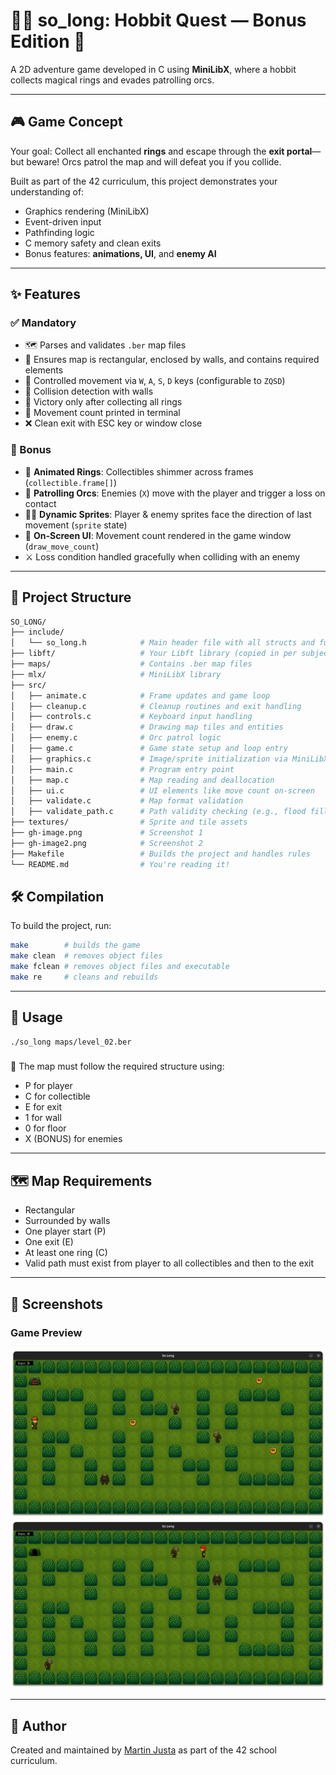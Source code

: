 # 🧝‍♂️ so_long: Hobbit Quest — Bonus Edition 💍

A 2D adventure game developed in C using **MiniLibX**, where a hobbit collects magical rings and evades patrolling orcs.

---

## 🎮 Game Concept

Your goal: Collect all enchanted **rings** and escape through the **exit portal**—but beware! Orcs patrol the map and will defeat you if you collide.

Built as part of the 42 curriculum, this project demonstrates your understanding of:
- Graphics rendering (MiniLibX)
- Event-driven input
- Pathfinding logic
- C memory safety and clean exits
- Bonus features: **animations, UI**, and **enemy AI**

---

## ✨ Features

### ✅ Mandatory
- 🗺️ Parses and validates `.ber` map files
- 📏 Ensures map is rectangular, enclosed by walls, and contains required elements
- 🧍 Controlled movement via `W`, `A`, `S`, `D` keys (configurable to `ZQSD`)
- 🚫 Collision detection with walls
- 🎯 Victory only after collecting all rings
- 💬 Movement count printed in terminal
- ❌ Clean exit with ESC key or window close

### 💎 Bonus
- 🔄 **Animated Rings**: Collectibles shimmer across frames (`collectible.frame[]`)
- 👹 **Patrolling Orcs**: Enemies (`X`) move with the player and trigger a loss on contact
- 🧍‍♂️ **Dynamic Sprites**: Player & enemy sprites face the direction of last movement (`sprite` state)
- 🧮 **On-Screen UI**: Movement count rendered in the game window (`draw_move_count`)
- ⚔️ Loss condition handled gracefully when colliding with an enemy

---

## 📂 Project Structure

```makefile
SO_LONG/
├── include/
│   └── so_long.h            # Main header file with all structs and function prototypes
├── libft/                   # Your Libft library (copied in per subject rules)
├── maps/                    # Contains .ber map files
├── mlx/                     # MiniLibX library
├── src/
│   ├── animate.c            # Frame updates and game loop
│   ├── cleanup.c            # Cleanup routines and exit handling
│   ├── controls.c           # Keyboard input handling
│   ├── draw.c               # Drawing map tiles and entities
│   ├── enemy.c              # Orc patrol logic
│   ├── game.c               # Game state setup and loop entry
│   ├── graphics.c           # Image/sprite initialization via MiniLibX
│   ├── main.c               # Program entry point
│   ├── map.c                # Map reading and deallocation
│   ├── ui.c                 # UI elements like move count on-screen
│   ├── validate.c           # Map format validation
│   ├── validate_path.c      # Path validity checking (e.g., flood fill)
├── textures/                # Sprite and tile assets
├── gh-image.png             # Screenshot 1
├── gh-image2.png            # Screenshot 2
├── Makefile                 # Builds the project and handles rules
└── README.md                # You're reading it!
```


## 🛠️ Compilation

To build the project, run:

```bash
make        # builds the game
make clean  # removes object files
make fclean # removes object files and executable
make re     # cleans and rebuilds
```

---

## 🚀 Usage
```bash
./so_long maps/level_02.ber
```

###
📌 The map must follow the required structure using:

- P for player
- C for collectible
- E for exit
- 1 for wall
- 0 for floor
- X (BONUS) for enemies

---

## 🗺️ Map Requirements

- Rectangular
- Surrounded by walls
- One player start (P)
- One exit (E)
- At least one ring (C)
- Valid path must exist from player to all collectibles and then to the exit

---

## 📸 Screenshots

### Game Preview

![Game Start](gh-image.png)
![Gameplay](gh-image2.png)

---

## 👤 Author

Created and maintained by [Martin Justa](https://github.com/aztaban) as part of the 42 school curriculum.
